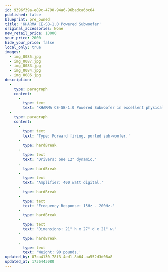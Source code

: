 ```yaml
---
id: 9396f39a-e89c-4790-94a6-96badca6bc64
published: false
blueprint: pre_owned
title: 'KHARMA CE-SB-1.0 Powered Subwoofer'
original_accessories: None
new_retail_price: 10000
your_price: 2000
hide_your_price: false
local_only: true
images:
  - img_0085.jpg
  - img_0087.jpg
  - img_0083.jpg
  - img_0084.jpg
  - img_0086.jpg
description:
  -
    type: paragraph
    content:
      -
        type: text
        text: 'KHARMA CE-SB-1.0 Powered Subwoofer in excellent physical and functional condition. Unit sold as new for $10,000.00. Unit is missing its remote control, which likely can be sourced from the manufacturer. '
  -
    type: paragraph
    content:
      -
        type: text
        text: 'Type: Forward firing, ported sub-woofer.'
      -
        type: hardBreak
      -
        type: text
        text: 'Drivers: one 12" dynamic.'
      -
        type: hardBreak
      -
        type: text
        text: 'Amplifier: 400 watt digital.'
      -
        type: hardBreak
      -
        type: text
        text: 'Frequency Response: 15Hz - 200Hz.'
      -
        type: hardBreak
      -
        type: text
        text: 'Dimensions: 21" h x 27" d x 21" w.'
      -
        type: hardBreak
      -
        type: text
        text: 'Weight: 90 pounds.'
updated_by: 87ca4130-78f3-4ed1-8b64-aa552d3d08a8
updated_at: 1736443080
---
```


